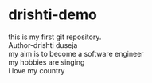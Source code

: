 # drishti-demo
this is my first git repository.
<BR>
Author-drishti duseja
<br>
my aim is to become a software engineer
<br>
my hobbies are singing
<br>
i love my country
